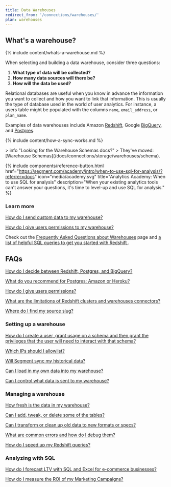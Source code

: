 ```yaml
---
title: Data Warehouses
redirect_from: '/connections/warehouses/'
plan: warehouses
---
```


## What's a warehouse?

{% include content/whats-a-warehouse.md %}


When selecting and building a data warehouse, consider three questions:

1.  **What type of data will be collected?**
2.  **How many data sources will there be?**
3.  **How will the data be used?**

Relational databases are useful when you know in advance the information you want to collect and how you want to link that information. This is usually the type of database used in the world of user analytics. For instance, a users table might be populated with the columns `name`, `email_address`, or `plan_name`.

Examples of data warehouses include Amazon [Redshift](/docs/connections/storage/catalog/redshift/), Google [BigQuery](/docs/connections/storage/catalog/bigquery/), and [Postgres](/docs/connections/storage/catalog/postgres/).

{% include content/how-a-sync-works.md %}

<div data-headings-anchors id="warehouse-schemas"></div>
> info "Looking for the Warehouse Schemas docs?"
> They've moved: [Warehouse Schemas](/docs/connections/storage/warehouses/schema).

{% include components/reference-button.html href="https://segment.com/academy/intro/when-to-use-sql-for-analysis/?referrer=docs" icon="media/academy.svg" title="Analytics Academy: When to use SQL for analysis" description="When your existing analytics tools can't answer your questions, it's time to level-up and use SQL for analysis." %}

### Learn more

[How do I send custom data to my warehouse?](/docs/connections/storage/warehouses/faq/#what-if-i-want-to-add-custom-data-to-my-warehouse)

[How do I give users permissions to my warehouse?](/docs/connections/storage/warehouses/add-warehouse-users/)

Check out the [Frequently Asked Questions about Warehouses](/docs/connections/storage/warehouses/faq/) page and [a list of helpful SQL queries to get you started with Redshift ](/docs/connections/storage/warehouses/redshift-useful-sql).

## FAQs

[How do I decide between Redshift, Postgres, and BigQuery?](/docs/connections/storage/warehouses/choose-warehouse/)

[What do you recommend for Postgres: Amazon or Heroku?](/docs/connections/storage/warehouses/choose-warehouse/)

[How do I give users permissions?](/docs/connections/storage/warehouses/add-warehouse-users/)

[What are the limitations of Redshift clusters and warehouses connectors?](/docs/connections/storage/warehouses/redshift-faq/)

[Where do I find my source slug?](/docs/connections/storage/warehouses/faq/#how-do-i-find-my-source-slug)

### Setting up a warehouse

[How do I create a user, grant usage on a schema and then grant the privileges that the user will need to interact with that schema?](/docs/connections/storage/warehouses/add-warehouse-users/)

[Which IPs should I allowlist?](/docs/connections/storage/warehouses/faq/#which-ips-should-i-whitelist)

[Will Segment sync my historical data?](/docs/connections/storage/warehouses/faq/#will-segment-sync-my-historical-data)

[Can I load in my own data into my warehouse?](/docs/connections/storage/warehouses/faq/#what-if-i-want-to-add-custom-data-to-my-warehouse)

[Can I control what data is sent to my warehouse?](/docs/connections/storage/warehouses/faq/#can-i-control-what-data-is-sent-to-my-warehouse)

### Managing a warehouse

[How fresh is the data in my warehouse?](/docs/connections/storage/warehouses/faq/#how-fresh-is-the-data-in-segment-warehouses)

[Can I add, tweak, or delete some of the tables?](/docs/connections/storage/warehouses/faq/#can-we-add-tweak-or-delete-some-of-the-tables)

[Can I transform or clean up old data to new formats or specs?](/docs/connections/storage/warehouses/faq/#can-we-transform-or-clean-up-old-data-to-new-formats-or-specs)

[What are common errors and how do I debug them?](/docs/connections/storage/warehouses/warehouse-errors/)

[How do I speed up my Redshift queries?](/docs/connections/storage/warehouses/redshift-tuning/)

### Analyzing with SQL

[How do I forecast LTV with SQL and Excel for e-commerce businesses?](/docs/guides/how-to-guides/forecast-with-sql/)

[How do I measure the ROI of my Marketing Campaigns?](/docs/guides/how-to-guides/measure-marketing-roi/)
